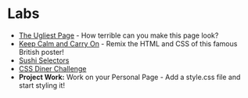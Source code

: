 # Labs

+ [The Ugliest Page](https://github.com/upperlinecode/fe-css-ugliest-page) - How terrible can you make this page look?
+ [Keep Calm and Carry On](https://thimble.mozilla.org/en-US/projects/72/remix) - Remix the HTML and CSS of this famous British poster!
+ [Sushi Selectors](https://flukeout.github.io/)
+ [CSS Diner Challenge](https://github.com/upperlinecode/fe-css-diner-menu)
+ **Project Work:** Work on your Personal Page - Add a style.css file and start styling it!
